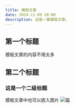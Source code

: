 ```yaml
---
title: 模版文章
date: 2024-11-09 20:00
description: 这是一篇模板文章。
---
```


## 第一个标题

模板文章的内容不用太多

## 第二个标题

### 这是一个二级标题

模板文章中也可以嵌入图片 ![猫](https://cdn.linux.do/user_avatar/linux.do/linglambda/144/539501_2.png)
